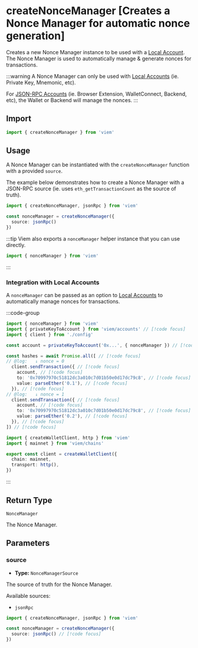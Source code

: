 # createNonceManager [Creates a Nonce Manager for automatic nonce generation]

Creates a new Nonce Manager instance to be used with a [Local Account](/docs/accounts/local). The Nonce Manager is used to automatically manage & generate nonces for transactions.

:::warning
A Nonce Manager can only be used with [Local Accounts](/docs/accounts/local) (ie. Private Key, Mnemonic, etc). 

For [JSON-RPC Accounts](/docs/accounts/jsonRpc) (ie. Browser Extension, WalletConnect, Backend, etc), the Wallet or Backend will manage the nonces.
:::

## Import

```ts twoslash
import { createNonceManager } from 'viem'
```

## Usage

A Nonce Manager can be instantiated with the `createNonceManager` function with a provided `source`. 

The example below demonstrates how to create a Nonce Manager with a JSON-RPC source (ie. uses `eth_getTransactionCount` as the source of truth).

```ts twoslash
import { createNonceManager, jsonRpc } from 'viem'

const nonceManager = createNonceManager({
  source: jsonRpc()
})
```

:::tip
Viem also exports a `nonceManager` helper instance that you can use directly.

```ts twoslash
import { nonceManager } from 'viem'
```
:::

### Integration with Local Accounts

A `nonceManager` can be passed as an option to [Local Accounts](/docs/accounts/local) to automatically manage nonces for transactions.

:::code-group

```ts twoslash [example.ts]
import { nonceManager } from 'viem'
import { privateKeyToAccount } from 'viem/accounts' // [!code focus]
import { client } from './config'

const account = privateKeyToAccount('0x...', { nonceManager }) // [!code focus]

const hashes = await Promise.all([ // [!code focus]
// @log:   ↓ nonce = 0
  client.sendTransaction({ // [!code focus]
    account, // [!code focus]
    to: '0x70997970c51812dc3a010c7d01b50e0d17dc79c8', // [!code focus]
    value: parseEther('0.1'), // [!code focus]
  }), // [!code focus]
// @log:   ↓ nonce = 1
  client.sendTransaction({ // [!code focus]
    account, // [!code focus]
    to: '0x70997970c51812dc3a010c7d01b50e0d17dc79c8', // [!code focus]
    value: parseEther('0.2'), // [!code focus]
  }), // [!code focus]
]) // [!code focus]
```

```ts twoslash [config.ts] filename="config.ts"
import { createWalletClient, http } from 'viem'
import { mainnet } from 'viem/chains'

export const client = createWalletClient({
  chain: mainnet,
  transport: http(),
})
```

:::

## Return Type

`NonceManager`

The Nonce Manager.

## Parameters

### source

- **Type:** `NonceManagerSource`

The source of truth for the Nonce Manager.

Available sources: 

- `jsonRpc`

```ts twoslash
import { createNonceManager, jsonRpc } from 'viem'

const nonceManager = createNonceManager({
  source: jsonRpc() // [!code focus]
})
```